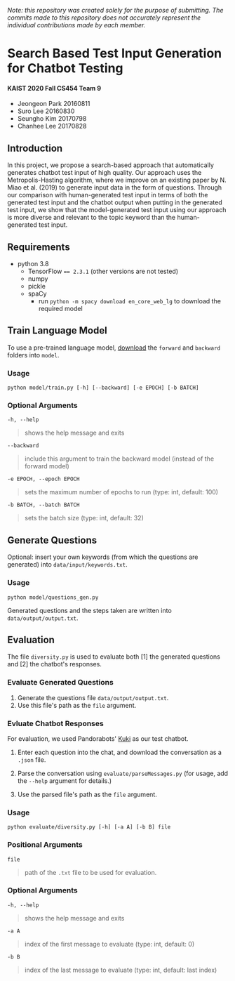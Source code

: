 _Note: this repository was created solely for the purpose of submitting. The commits made to this repository does not accurately represent the individual contributions made by each member._

# Search Based Test Input Generation for Chatbot Testing

#### KAIST 2020 Fall CS454 Team 9

-   Jeongeon Park 20160811
-   Suro Lee 20160830
-   Seungho Kim 20170798
-   Chanhee Lee 20170828

## Introduction

In this project, we propose a search-based approach that automatically generates chatbot test input of high quality. Our approach uses the Metropolis-Hasting algorithm, where we improve on an existing paper by N. Miao et al. (2019) to generate input data in the form of questions. Through our comparison with human-generated test input in terms of both the generated test input and the chatbot output when putting in the generated test input, we show that the model-generated test input using our approach is more diverse and relevant to the topic keyword than the human-generated test input.

## Requirements

-   python 3.8
    -   TensorFlow `== 2.3.1` (other versions are not tested)
    -   numpy
    -   pickle
    -   spaCy
        -   run `python -m spacy download en_core_web_lg` to download the required model

## Train Language Model

To use a pre-trained language model, [download](https://drive.google.com/drive/folders/1MRMNEXKjaM_9tI1gdONJaNSO5Xl5k7ZB?usp=sharing) the `forward` and `backward` folders into `model`.

### Usage

`python model/train.py [-h] [--backward] [-e EPOCH] [-b BATCH]`

### Optional Arguments

`-h, --help`

> shows the help message and exits

`--backward`

> include this argument to train the backward model (instead of the forward model)

`-e EPOCH, --epoch EPOCH`

> sets the maximum number of epochs to run (type: int, default: 100)

`-b BATCH, --batch BATCH`

> sets the batch size (type: int, default: 32)

## Generate Questions

Optional: insert your own keywords (from which the questions are generated) into `data/input/keywords.txt`.

### Usage

`python model/questions_gen.py`

Generated questions and the steps taken are written into `data/output/output.txt`.

## Evaluation

The file `diversity.py` is used to evaluate both [1] the generated questions and [2] the chatbot's responses.

### Evaluate Generated Questions

1. Generate the questions file `data/output/output.txt`.
2. Use this file's path as the `file` argument.

### Evluate Chatbot Responses

For evaluation, we used Pandorabots' [Kuki](https://www.messenger.com/t/chatbots.io) as our test chatbot.

1. Enter each question into the chat, and download the conversation as a `.json` file.

2. Parse the conversation using `evaluate/parseMessages.py` (for usage, add the `--help` argument for details.)

3. Use the parsed file's path as the `file` argument.

### Usage

`python evaluate/diversity.py [-h] [-a A] [-b B] file`

### Positional Arguments

`file`

> path of the `.txt` file to be used for evaluation.

### Optional Arguments

`-h, --help`

> shows the help message and exits

`-a A`

> index of the first message to evaluate (type: int, default: 0)

`-b B`

> index of the last message to evaluate (type: int, default: last index)
